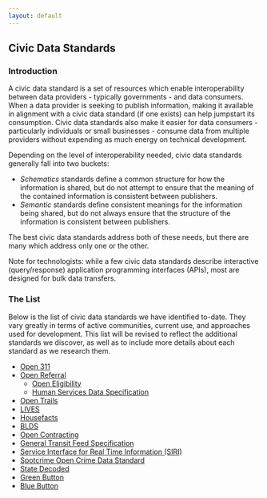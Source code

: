 ```yaml
---
layout: default
---
```


## Civic Data Standards

### Introduction

A civic data standard is a set of resources which enable interoperability between data providers - typically governments - and data consumers. When a data provider is seeking to publish information, making it available in alignment with a civic data standard (if one exists) can help jumpstart its consumption. Civic data standards also make it easier for data consumers - particularly individuals or small businesses - consume data from multiple providers without expending as much energy on technical development.

Depending on the level of interoperability needed, civic data standards generally fall into two buckets:

* *Schematics* standards define a common structure for how the information is shared, but do not attempt to ensure that the meaning of the contained information is consistent between publishers.
* *Semantic* standards define consistent meanings for the information being shared, but do not always ensure that the structure of the information is consistent between publishers.

The best civic data standards address both of these needs, but there are many which address only one or the other.

Note for technologists: while a few civic data standards describe interactive (query/response) application programming interfaces (APIs), most are designed for bulk data transfers.

### The List
Below is the list of civic data standards we have identified to-date. They vary greatly in terms of active communities, current use, and approaches used for development. This list will be revised to reflect the additional standards we discover, as well as to include more details about each standard as we research them.

* [Open 311](http://open311.org)
* [Open Referral](http://openreferral.org/)
  * [Open Eligibility](http://about.auntbertha.com/openeligibility)
  * [Human Services Data Specification](https://github.com/codeforamerica/OpenReferral/blob/master/Human%20Services%20Data%20Specification%20%20v1.0.md)
* [Open Trails](http://www.opentraildata.org/)
* [LIVES](http://www.yelp.com/healthscores)
* [Housefacts](https://sites.google.com/site/housefactsdatastandard/home/specification)
* [BLDS](http://permitdata.org/)
* [Open Contracting](http://standard.open-contracting.org/)
* [General Transit Feed Specification](https://developers.google.com/transit/gtfs/)
* [Service Interface for Real Time Information (SIRI)](http://www.siri.org.uk/)
* [Spotcrime Open Crime Data Standard](http://blog.spotcrime.com/2014/03/the-spotcrime-open-crime-data-standard.html)
* [State Decoded](http://statedecoded.github.io/documentation/xml-format.html)
* [Green Button](http://www.greenbuttondata.org/)
* [Blue Button](http://bluebuttontoolkit.healthit.gov/)

